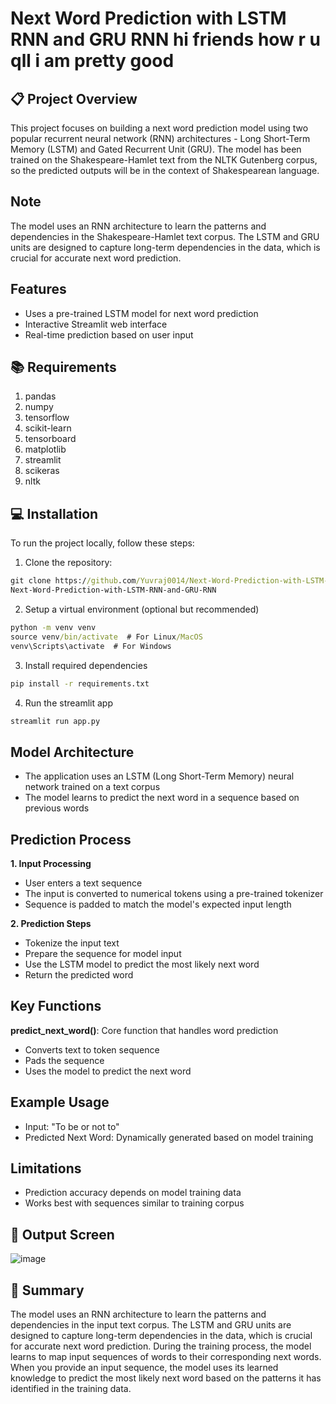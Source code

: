 # Next Word Prediction with LSTM RNN and GRU RNN hi friends how r u qll i am pretty good

## 📋 Project Overview
This project focuses on building a next word prediction model using two popular recurrent neural network (RNN) architectures - Long Short-Term Memory (LSTM) and Gated Recurrent Unit (GRU). The model has been trained on the Shakespeare-Hamlet text from the NLTK Gutenberg corpus, so the predicted outputs will be in the context of Shakespearean language.

## Note
The model uses an RNN architecture to learn the patterns and dependencies in the Shakespeare-Hamlet text corpus. The LSTM and GRU units are designed to capture long-term dependencies in the data, which is crucial for accurate next word prediction.

## Features
* Uses a pre-trained LSTM model for next word prediction
* Interactive Streamlit web interface
* Real-time prediction based on user input

## 📚 Requirements
1. pandas
2. numpy
3. tensorflow
4. scikit-learn
5. tensorboard
6. matplotlib
7. streamlit
8. scikeras
9. nltk

## 💻 Installation
To run the project locally, follow these steps:

1. Clone the repository:

```cmd
git clone https://github.com/Yuvraj0014/Next-Word-Prediction-with-LSTM-RNN-and-GRU-RNN.git
Next-Word-Prediction-with-LSTM-RNN-and-GRU-RNN
```

2. Setup a virtual environment (optional but recommended)
```cmd
python -m venv venv
source venv/bin/activate  # For Linux/MacOS
venv\Scripts\activate  # For Windows
```

3. Install required dependencies
```cmd
pip install -r requirements.txt
```

4. Run the streamlit app
```cmd
streamlit run app.py
```

## Model Architecture
* The application uses an LSTM (Long Short-Term Memory) neural network trained on a text corpus
* The model learns to predict the next word in a sequence based on previous words

## Prediction Process
**1. Input Processing**
* User enters a text sequence
* The input is converted to numerical tokens using a pre-trained tokenizer
* Sequence is padded to match the model's expected input length

**2. Prediction Steps**
* Tokenize the input text
* Prepare the sequence for model input
* Use the LSTM model to predict the most likely next word
* Return the predicted word

## Key Functions
**predict_next_word()**: Core function that handles word prediction
* Converts text to token sequence
* Pads the sequence
* Uses the model to predict the next word

## Example Usage
* Input: "To be or not to"
* Predicted Next Word: Dynamically generated based on model training

## Limitations
* Prediction accuracy depends on model training data
* Works best with sequences similar to training corpus

## 🎯 Output Screen
![image](https://github.com/user-attachments/assets/45d180d8-9dfc-4fa3-a68c-5daf18677eeb)

## 🤖 Summary
The model uses an RNN architecture to learn the patterns and dependencies in the input text corpus. The LSTM and GRU units are designed to capture long-term dependencies in the data, which is crucial for accurate next word prediction.
During the training process, the model learns to map input sequences of words to their corresponding next words. When you provide an input sequence, the model uses its learned knowledge to predict the most likely next word based on the patterns it has identified in the training data.
